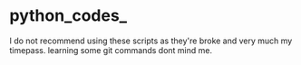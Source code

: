﻿# python_codes_



I do not recommend using these scripts as they're broke and very much my timepass.
learning some git commands dont mind me.
